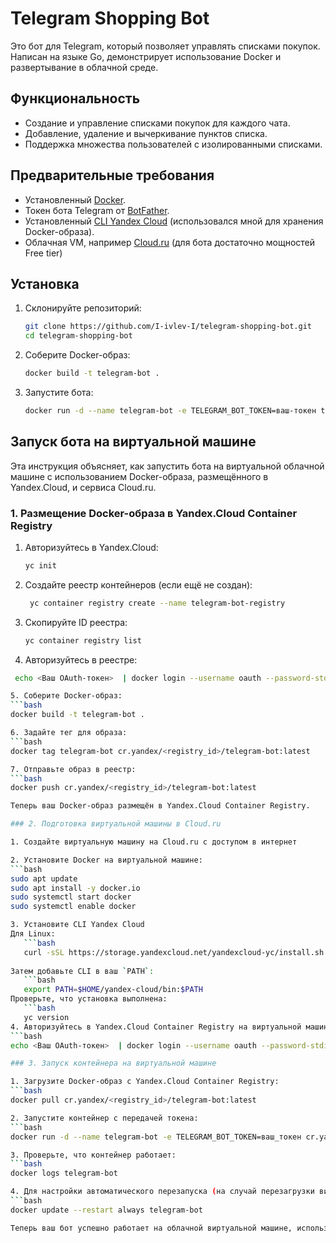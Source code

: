 # Telegram Shopping Bot

Это бот для Telegram, который позволяет управлять списками покупок. Написан на языке Go, демонстрирует использование Docker и развертывание в облачной среде.

## Функциональность
- Создание и управление списками покупок для каждого чата.
- Добавление, удаление и вычеркивание пунктов списка.
- Поддержка множества пользователей с изолированными списками.

## Предварительные требования
- Установленный [Docker](https://www.docker.com/get-started/).
- Токен бота Telegram от [BotFather](https://core.telegram.org/bots#botfather).
- Установленный [CLI Yandex Cloud](https://yandex.cloud/ru/docs/cli/quickstart) (использовался мной для хранения Docker-образа).
- Облачная VM, например [Cloud.ru](https://cloud.ru/) (для бота достаточно мощностей Free tier)

## Установка
1. Склонируйте репозиторий:
   ```bash
   git clone https://github.com/I-ivlev-I/telegram-shopping-bot.git
   cd telegram-shopping-bot
   
2. Соберите Docker-образ:
   ```bash
   docker build -t telegram-bot .
   
3. Запустите бота:
   ```bash
   docker run -d --name telegram-bot -e TELEGRAM_BOT_TOKEN=ваш-токен telegram-bot

## Запуск бота на виртуальной машине

Эта инструкция объясняет, как запустить бота на виртуальной облачной машине с использованием Docker-образа, размещённого в Yandex.Cloud, и сервиса Cloud.ru.

### 1. Размещение Docker-образа в Yandex.Cloud Container Registry

1. Авторизуйтесь в Yandex.Cloud:
   ```bash
   yc init

2. Создайте реестр контейнеров (если ещё не создан):
   ```bash
	yc container registry create --name telegram-bot-registry

3. Скопируйте ID реестра:
   ```bash
   yc container registry list

4. Авторизуйтесь в реестре:
  ```bash
   echo <Ваш OAuth-токен>  | docker login --username oauth --password-stdin cr.yandex

5. Соберите Docker-образ:
  ```bash
  docker build -t telegram-bot .

6. Задайте тег для образа:
  ```bash
  docker tag telegram-bot cr.yandex/<registry_id>/telegram-bot:latest

7. Отправьте образ в реестр:
  ```bash
  docker push cr.yandex/<registry_id>/telegram-bot:latest

Теперь ваш Docker-образ размещён в Yandex.Cloud Container Registry.

### 2. Подготовка виртуальной машины в Cloud.ru

1. Создайте виртуальную машину на Cloud.ru с доступом в интернет 

2. Установите Docker на виртуальной машине:
  ```bash
  sudo apt update
  sudo apt install -y docker.io
  sudo systemctl start docker
  sudo systemctl enable docker

3. Установите CLI Yandex Cloud
Для Linux:
     ```bash
     curl -sSL https://storage.yandexcloud.net/yandexcloud-yc/install.sh | bash
	 
  Затем добавьте CLI в ваш `PATH`:
     ```bash
     export PATH=$HOME/yandex-cloud/bin:$PATH
  Проверьте, что установка выполнена:
     ```bash
     yc version
4. Авторизуйтесь в Yandex.Cloud Container Registry на виртуальной машине:
  ```bash
  echo <Ваш OAuth-токен>  | docker login --username oauth --password-stdin cr.yandex
  
### 3. Запуск контейнера на виртуальной машине

1. Загрузите Docker-образ с Yandex.Cloud Container Registry:
  ```bash
  docker pull cr.yandex/<registry_id>/telegram-bot:latest

2. Запустите контейнер с передачей токена:
  ```bash
  docker run -d --name telegram-bot -e TELEGRAM_BOT_TOKEN=ваш_токен cr.yandex/<registry_id>/telegram-bot:latest

3. Проверьте, что контейнер работает:
  ```bash
  docker logs telegram-bot

4. Для настройки автоматического перезапуска (на случай перезагрузки виртуальной машины) выполните:
  ```bash
  docker update --restart always telegram-bot

Теперь ваш бот успешно работает на облачной виртуальной машине, используя Docker-образ из Yandex.Cloud. 